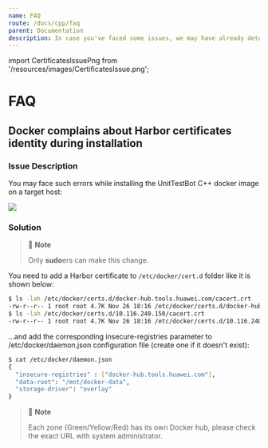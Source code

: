 ```yaml
---
name: FAQ
route: /docs/cpp/faq
parent: Documentation
description: In case you've faced some issues, we may have already detected them. This page describes all known problems with corresponding solutions. 
---
```


import CertificatesIssuePng from '/resources/images/CertificatesIssue.png';


# FAQ


## Docker complains about Harbor certificates identity during installation

### Issue Description

You may face such errors while installing the UnitTestBot C++ docker image on a target host:

<img src={CertificatesIssuePng} className="demoPng"/>

### Solution

> 📝 **Note**
>
> Only **sudo**ers can make this change.


You need to add a Harbor certificate to `/etc/docker/cert.d` folder like it is shown below:

```sh
$ ls -lah /etc/docker/certs.d/docker-hub.tools.huawei.com/cacert.crt
-rw-r--r-- 1 root root 4.7K Nov 26 18:16 /etc/docker/certs.d/docker-hub.tools.huawei.com/cacert.crt
$ ls -lah /etc/docker/certs.d/10.116.240.150/cacert.crt
-rw-r--r-- 1 root root 4.7K Nov 26 18:16 /etc/docker/certs.d/10.116.240.150/cacert.crt
```

...and add the corresponding insecure-registries parameter to /etc/docker/daemon.json configuration file (create one if it doesn't exist):

```sh
$ cat /etc/docker/daemon.json
{
  "insecure-registries" : ["docker-hub.tools.huawei.com"],
  "data-root": "/mnt/docker-data",
  "storage-driver": "overlay"
}
```

> 📝 **Note**
>
> Each zone (Green/Yellow/Red) has its own Docker hub, please check the exact URL with system administrator.